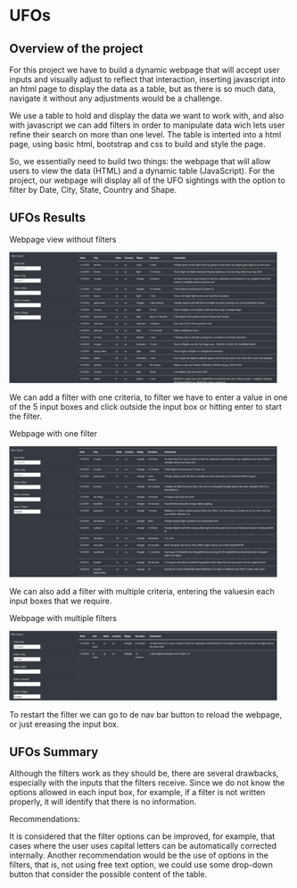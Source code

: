 # UFOs

## Overview of the project

For this project we have to build a dynamic webpage that will accept user inputs and visually adjust to reflect that interaction, inserting javascript into an html page to display the data as a table, but as there is so much data, navigate it without any adjustments would be a challenge. 

We use a table to hold and display the data we want to work with, and also with javascript we can add filters in order to manipulate data wich lets user refine their search on more than one level. The table is interted into a html page, using basic html, bootstrap and css to build and style the page.

So, we essentially need to build two things: the webpage that will allow users to view the data (HTML) and a dynamic table (JavaScript). For the project, our webpage will display all of the UFO sightings with the option to filter by Date, City, State, Country and Shape.

## UFOs Results

Webpage view without filters

<img src="https://github.com/Jponce25/UFOs/blob/384fccf7263c0f9464fca55dda21fdba1a557fac/static/images/1.png" width="480">

We can add a filter with one criteria, to filter we have to enter a value in one of the 5 input boxes and click outside the input box or hitting enter to start the filter.

Webpage with one filter

<img src="https://github.com/Jponce25/UFOs/blob/384fccf7263c0f9464fca55dda21fdba1a557fac/static/images/2.png" width="480">

We can also add a filter with multiple criteria, entering the values ​​in each input boxes that we require.

Webpage with multiple filters

<img src="https://github.com/Jponce25/UFOs/blob/384fccf7263c0f9464fca55dda21fdba1a557fac/static/images/3.png" width="480">

To restart the filter we can go to de nav bar button to reload the webpage, or just ereasing the input box.


## UFOs Summary

Although the filters work as they should be, there are several drawbacks, especially with the inputs that the filters receive. Since we do not know the options allowed in each input box, for example, if a filter is not written properly, it will identify that there is no information.

Recommendations:

It is considered that the filter options can be improved, for example, that cases where the user uses capital letters can be automatically corrected internally. Another recommendation would be the use of options in the filters, that is, not using free text option, we could use some drop-down button that consider the possible content of the table.